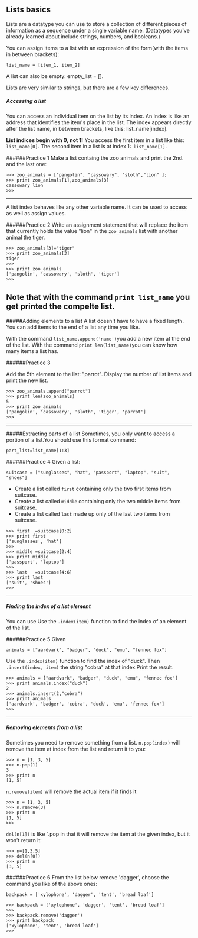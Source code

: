## Lists basics

Lists are a datatype you can use to store a collection of different pieces of information as a sequence under a single variable name. (Datatypes you've already learned about include strings, numbers, and booleans.)

You can assign items to a list with an expression of the form(with the items in between brackets):
```
list_name = [item_1, item_2]
```
A list can also be empty: empty_list = [].

Lists are very similar to strings, but there are a few key differences.

##### Accessing a list

You can access an individual item on the list by its index. An index is like an address that identifies the item's place in the list. The index appears directly after the list name, in between brackets, like this: list_name[index].

**List indices begin with 0, not 1!** You access the first item in a list like this: `list_name[0]`. The second item in a list is at index 1:` list_name[1]`.

######Practice 1
Make a list containg the zoo animals and print the 2nd. and the last one:


```
>>> zoo_animals = ["pangolin", "cassowary", "sloth","lion" ];
>>> print zoo_animals[1],zoo_animals[3]
cassowary lion
>>>
```
---
A list index behaves like any other variable name. It can be used to access as well as assign values.

######Practice 2
Write an assignment statement that will replace the item that currently holds the value "lion" in the `zoo_animals` list with another animal the tiger.
```
>>> zoo_animals[3]="tiger"
>>> print zoo_animals[3]
tiger
>>>
>>> print zoo_animals
['pangolin', 'cassowary', 'sloth', 'tiger']
>>>
```

Note that with the command `print list_name` you get printed the compelte list.
---
#####Adding elements to a list
A list doesn't have to have a fixed length. You can add items to the end of a list any time you like.

With the command `list_name.append('name')`you add a new item at the end of the list. With the command
`print len(list_name)`you can know how many items a list has.

######Practice 3

Add the 5th element to the list: "parrot". Display the number of list items and print the new list.
```
>>> zoo_animals.append("parrot")
>>> print len(zoo_animals)
5
>>> print zoo_animals
['pangolin', 'cassowary', 'sloth', 'tiger', 'parrot']
>>>
```
---
#####Extracting parts of a list
Sometimes, you only want to access a portion of a list.You should use this format command:
```
part_list=list_name[1:3]
```

######Practice 4
Given a list:
```
suitcase = ["sunglasses", "hat", "passport", "laptop", "suit", "shoes"]
```
- Create a list called `first` containing only the two first items from suitcase.
- Create a list called `middle` containing only the two middle items from suitcase.
- Create a list called `last` made up only of the last two items from suitcase.

```
>>> first  =suitcase[0:2]
>>> print first
['sunglasses', 'hat']
>>>
>>> middle =suitcase[2:4]
>>> print middle
['passport', 'laptop']
>>>
>>> last   =suitcase[4:6]
>>> print last
['suit', 'shoes']
>>>
```
---
##### Finding the index of a list element

You can use Use the `.index(item)` function to find the index of an element of the list.

######Practice 5
Given
```
animals = ["aardvark", "badger", "duck", "emu", "fennec fox"]
```
Use the `.index(item)` function to find the index of "duck".
Then `.insert(index, item)` the string "cobra" at that index.Print the result.
```
>>> animals = ["aardvark", "badger", "duck", "emu", "fennec fox"]
>>> print animals.index("duck")
2
>>> animals.insert(2,"cobra")
>>> print animals
['aardvark', 'badger', 'cobra', 'duck', 'emu', 'fennec fox']
>>>
```
---
##### Removing elements from a list

Sometimes you need to remove something from a list.
`n.pop(index)` will remove the item at index from the list and return it to you:
```
>>> n = [1, 3, 5]
>>> n.pop(1)
3
>>> print n
[1, 5]
```

`n.remove(item)` will remove the actual item if it finds it
```
>>> n = [1, 3, 5]
>>> n.remove(3)
>>> print n
[1, 5]
>>>
```

`del(n[1])` is like `.pop in that it will remove the item at the given index, but it won't return it:
```
>>> n=[1,3,5]
>>> del(n[0])
>>> print n
[3, 5]
```



######Practice 6
From the list below remove 'dagger', choose the command you like of the above ones:
```
backpack = ['xylophone', 'dagger', 'tent', 'bread loaf']
```
```
>>> backpack = ['xylophone', 'dagger', 'tent', 'bread loaf']
>>>
>>> backpack.remove('dagger')
>>> print backpack
['xylophone', 'tent', 'bread loaf']
>>>
```
